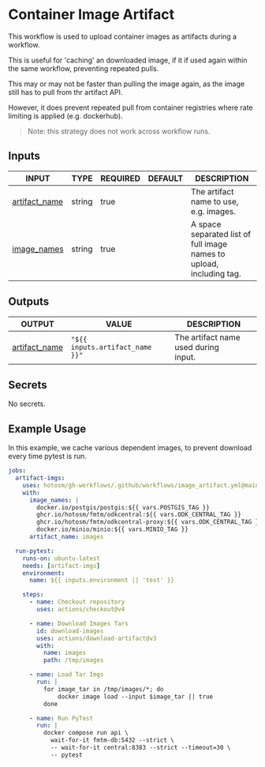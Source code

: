 # Container Image Artifact

This workflow is used to upload container images
as artifacts during a workflow.

This is useful for 'caching' an downloaded image, if it
if used again within the same workflow, preventing repeated
pulls.

This may or may not be faster than pulling the image again,
as the image still has to pull from thr artifact API.

However, it does prevent repeated pull from container
registries where rate limiting is applied (e.g. dockerhub).

> Note: this strategy does not work across workflow runs.

## Inputs

<!-- AUTO-DOC-INPUT:START - Do not remove or modify this section -->

| INPUT                                                                   | TYPE   | REQUIRED | DEFAULT | DESCRIPTION                                                                  |
| ----------------------------------------------------------------------- | ------ | -------- | ------- | ---------------------------------------------------------------------------- |
| <a name="input_artifact_name"></a>[artifact_name](#input_artifact_name) | string | true     |         | The artifact name to use, <br>e.g. images.                                   |
| <a name="input_image_names"></a>[image_names](#input_image_names)       | string | true     |         | A space separated list of <br>full image names to upload, <br>including tag. |

<!-- AUTO-DOC-INPUT:END -->

## Outputs

<!-- AUTO-DOC-OUTPUT:START - Do not remove or modify this section -->

| OUTPUT                                                                    | VALUE                           | DESCRIPTION                              |
| ------------------------------------------------------------------------- | ------------------------------- | ---------------------------------------- |
| <a name="output_artifact_name"></a>[artifact_name](#output_artifact_name) | `"${{ inputs.artifact_name }}"` | The artifact name used during <br>input. |

<!-- AUTO-DOC-OUTPUT:END -->

## Secrets

<!-- AUTO-DOC-SECRETS:START - Do not remove or modify this section -->

No secrets.

<!-- AUTO-DOC-SECRETS:END -->

## Example Usage

In this example, we cache various dependent images, to
prevent download every time pytest is run.

```yaml
jobs:
  artifact-imgs:
    uses: hotosm/gh-workflows/.github/workflows/image_artifact.yml@main
    with:
      image_names: |
        docker.io/postgis/postgis:${{ vars.POSTGIS_TAG }}
        ghcr.io/hotosm/fmtm/odkcentral:${{ vars.ODK_CENTRAL_TAG }}
        ghcr.io/hotosm/fmtm/odkcentral-proxy:${{ vars.ODK_CENTRAL_TAG }}
        docker.io/minio/minio:${{ vars.MINIO_TAG }}
      artifact_name: images

  run-pytest:
    runs-on: ubuntu-latest
    needs: [artifact-imgs]
    environment:
      name: ${{ inputs.environment || 'test' }}

    steps:
      - name: Checkout repository
        uses: actions/checkout@v4

      - name: Download Images Tars
        id: download-images
        uses: actions/download-artifact@v3
        with:
          name: images
          path: /tmp/images

      - name: Load Tar Imgs
        run: |
          for image_tar in /tmp/images/*; do
              docker image load --input $image_tar || true
          done

      - name: Run PyTest
        run: |
          docker compose run api \
            wait-for-it fmtm-db:5432 --strict \
            -- wait-for-it central:8383 --strict --timeout=30 \
            -- pytest
```
